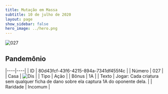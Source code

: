 ```yaml
---
title: Mutação em Massa
subtitle: 10 de julho de 2020
layout: page
show_sidebar: false
hero_image: ../hero.png
---
```


![027](https://cdn.keyforgegame.com/media/card_front/pt/479_027_52H2XVR2J45G_pt.png)

## Pandemônio

|----|----|
| ID | 80d43fcf-43f6-4215-894a-7341df455f4c |
| Número | 027 |
| Casa | ![Dis](https://archonarcana.com/images/thumb/e/e8/Dis.png/22px-Dis.png "Dis") |
| Tipo | Ação |
| Bônus | 1A |
| Texto | Jogar: Cada criatura sem qualquer   ficha de dano sobre ela captura 1A   do oponente dela. |
| Raridade | Incomum |
